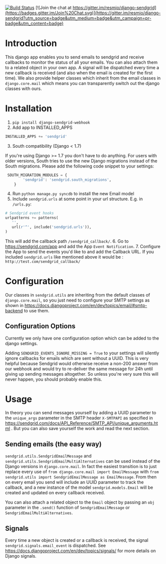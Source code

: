 [![Build Status](https://api.travis-ci.org/resmio/django-sendgrid.png)](https://travis-ci.org/resmio/django-sendgrid) [![Join the chat at https://gitter.im/resmio/django-sendgrid](https://badges.gitter.im/Join%20Chat.svg)](https://gitter.im/resmio/django-sendgrid?utm_source=badge&utm_medium=badge&utm_campaign=pr-badge&utm_content=badge)

Introduction
============

This django app enables you to send emails to sendgrid and receive callbacks to monitor the status of all your emails. 
You can also attach them to a related object in your own app. A signal will be dispatched every time a new callback is
received (and also when the email is created for the first time). We also provide helper classes which inherit from the 
email classes in `django.core.mail` which means you can transparently switch out the django classes with ours. 

Installation
============

1. `pip install django-sendgrid-webhook`
2. Add app to INSTALLED_APPS 

 ```python
 INSTALLED_APPS += 'sendgrid'
 ```
3. South compatibility (Django < 1.7)

 If you're using Django >= 1.7 you don't have to do anything. For users with older versions, South tries to use the new Django migrations instead of the South migrations. Please add the following code snippet to your settings:

 ```python
  SOUTH_MIGRATION_MODULES = {
         'sendgrid': 'sendgrid.south_migrations',
     }
 ```
4. Run `python manage.py syncdb` to install the new Email model
5. Include `sendgrid.urls` at some point in your url structure. E.g. in `/urls.py`:

 ```python
 # Sendgrid event hooks
 urlpatterns += patterns(
    '',
    url(r'^', include('sendgrid.urls')),
 )
 ```
 
 This will add the callback path `/sendgrid_callback/`.
6. Go to https://sendgrid.com/app and add the App `Event Notification`.
7. Configure the App to send the events you'd like to and add the Callback URL. If you included `sendgrid.urls` like 
 mentioned above it would be : `http://test.com/sendgrid_callback/`

Configuration
=============

Our classes in `sendgrid.utils` are inheriting from the default classes of `django.core.mail`, so you just need to 
configure your SMTP settings as shown in https://docs.djangoproject.com/en/dev/topics/email/#smtp-backend to use them. 

Configuration Options
---------------------

Currently we only have one configuration option which can be added to the django settings.

Adding `SENDGRID_EVENTS_IGNORE_MISSING = True` to your settings will silently ignore callbacks for emails which are 
sent without a UUID. This is very helpful because Sendgrid would otherwise receive a non-200 answer from our webhook
and would try to re-deliver the same message for 24h until giving up sending messages altogether. So unless you're 
very sure this will never happen, you should probably enable this.

Usage
=====

In theory you can send messages yourself by adding a UUID parameter to the `unique_args` parameter in the SMTP header 
`X-SMTPAPI` as specified in https://sendgrid.com/docs/API_Reference/SMTP_API/unique_arguments.html . But you can also 
save yourself the work and read the next section.

Sending emails (the easy way)
-----------------------------

`sendgrid.utils.SendgridEmailMessage` and `sendgrid.utils.SendgridEmailMultiAlternatives` can be used instead of the
Django versions in `django.core.mail`. In fact the easiest transition is to just replace every use of 
`from django.core.mail import EmailMessage` with `from sendgrid.utils import SendgridEmailMessage as EmailMessage`.
From then on every email you send will include an UUID parameter to track the callback, and a new instance of the 
model `sendgrid.models.Email` will be created and updated on every callback received.

You can also attach a related object to the `Email` object by passing an `obj` parameter in the `.send()` function of
`SendgridEmailMessage` or `SendgridEmailMultiAlternatives`.

Signals
-------

Every time a new object is created or a callback is received, the signal `sendgrid.signals.email_event` is dispatched.
See https://docs.djangoproject.com/en/dev/topics/signals/ for more details on Django signals.
